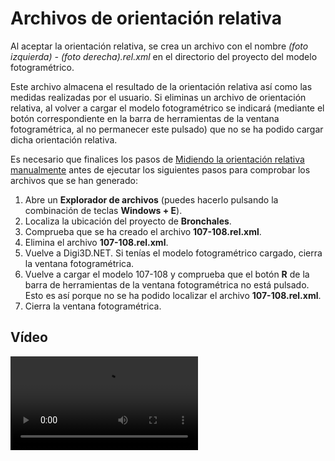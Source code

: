 # Archivos de orientación relativa

Al aceptar la orientación relativa, se crea un archivo con el nombre _\(foto izquierda\) - \(foto derecha\).rel.xml_ en el directorio del proyecto del modelo fotogramétrico.

Este archivo almacena el resultado de la orientación relativa así como las medidas realizadas por el usuario. Si eliminas un archivo de orientación relativa, al volver a cargar el modelo fotogramétrico se indicará \(mediante el botón correspondiente en la barra de herramientas de la ventana fotogramétrica, al no permanecer este pulsado\) que no se ha podido cargar dicha orientación relativa.

Es necesario que finalices los pasos de [Midiendo la orientación relativa manualmente](/digi3d-net/primeros-pasos/comenzando-a-utilizar-digi3d.net/comenzando-con-la-ventana-fotogrametrica/sensor-camara-conica/orientacion-de-modelos-fotogrametricos/orientacion-relativa/midiendo-orientacion-relativa-manualmente.md) antes de ejecutar los siguientes pasos para comprobar los archivos que se han generado:

1. Abre un **Explorador de archivos** \(puedes hacerlo pulsando la combinación de teclas **Windows + E**\).
2. Localiza la ubicación del proyecto de **Bronchales**.
3. Comprueba que se ha creado el archivo **107-108.rel.xml**.
4. Elimina el archivo **107-108.rel.xml**.
5. Vuelve a Digi3D.NET. Si tenías el modelo fotogramétrico cargado, cierra la ventana fotogramétrica.
6. Vuelve a cargar el modelo 107-108 y comprueba que el botón **R** de la barra de herramientas de la ventana fotogramétrica no está pulsado. Esto es así porque no se ha podido localizar el archivo **107-108.rel.xml**.
7. Cierra la ventana fotogramétrica.

## Vídeo

<video controls><source src="https://digi21.blob.core.windows.net/videos-ayuda/Archivos%20de%20orientacion%20relativa.mp4" caption="" type="video/mp4"></video>


